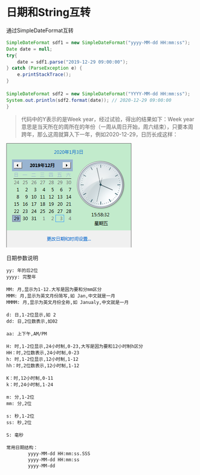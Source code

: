 # 日期和String互转

通过SimpleDateFormat互转
```JAVA
SimpleDateFormat sdf1 = new SimpleDateFormat("yyyy-MM-dd HH:mm:ss");
Date date = null;
try{
    date = sdf1.parse("2019-12-29 09:00:00");
} catch (ParseException e) {
    e.printStackTrace();
}

SimpleDateFormat sdf2 = new SimpleDateFormat("YYYY-MM-dd HH:mm:ss");
System.out.println(sdf2.format(date)); // 2020-12-29 09:00:00
}
```
> 代码中的Y表示的是Week year，经过试验，得出的结果如下：Week year意思是当天所在的周所在的年份（一周从周日开始，周六结束），只要本周跨年，那么这周就算入下一年，例如2020-12-29，日历长成这样：

![](./res/sdf.png)

日期参数说明
```
yy: 年的后2位
yyyy: 完整年

MM: 月,显示为1-12.大写是因为要和分mm区分
MMM: 月,显示为英文月份简写,如 Jan,中文就是一月
MMMM: 月,显示为英文月份全称,如 Janualy,中文就是一月

d: 日,1-2位显示,如 2
dd: 日,2位数表示,如02

aa: 上下午,AM/PM

H: 时,1-2位显示,24小时制,0-23,大写是因为要和12小时制h区分
HH：时,2位数表示,24小时制,0-23
h: 时,1-2位显示,12小时制,1-12
hh：时,2位数表示,12小时制,1-12

K：时,12小时制,0-11
k：时,24小时制,1-24

m: 分,1-2位
mm: 分,2位

s: 秒,1-2位
ss: 秒,2位

S: 毫秒

常用日期结构：
        yyyy-MM-dd HH:mm:ss.SSS
        yyyy-MM-dd HH:mm:ss
        yyyy-MM-dd
```
